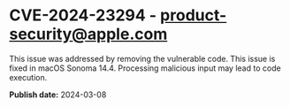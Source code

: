 # CVE-2024-23294 - product-security@apple.com

This issue was addressed by removing the vulnerable code. This issue is fixed in macOS Sonoma 14.4. Processing malicious input may lead to code execution.

**Publish date:** 2024-03-08
